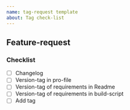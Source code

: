 ```yaml
---
name: tag-request template
about: Tag check-list
---
```


## Feature-request

### Checklist

- [ ] Changelog
- [ ] Version-tag in pro-file
- [ ] Version-tag of requirements in Readme
- [ ] Version-tag of requirements in build-script
- [ ] Add tag
